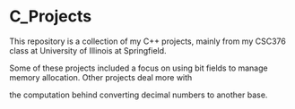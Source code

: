 # C_Projects
This repository is a collection of my C++ projects, mainly from my CSC376 class at University of Illinois at Springfield.

Some of these projects included a focus on using bit fields to manage memory allocation.  Other projects deal more with

the computation behind converting decimal numbers to another base.
